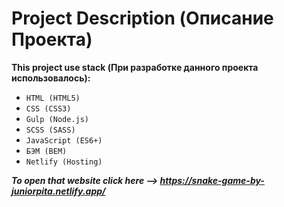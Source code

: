 Project Description (Описание Проекта)
=====================

**This project use stack (При разработке данного проекта использовалось):**
* `HTML (HTML5)`
* `CSS (CSS3)`
* `Gulp (Node.js)`
* `SCSS (SASS)`
* `JavaScript (ES6+)`
* `БЭМ (BEM)`
* `Netlify (Hosting)`

***To open that website click here --> https://snake-game-by-juniorpita.netlify.app/***
